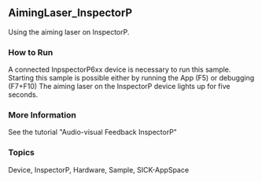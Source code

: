 ## AimingLaser_InspectorP
Using the aiming laser on InspectorP.

### How to Run
A connected InpspectorP6xx device is necessary to run this sample. Starting this
sample is possible either by running the App (F5) or debugging (F7+F10)
The aiming laser on the InspectorP device lights up for five seconds.

### More Information
See the tutorial "Audio-visual Feedback InspectorP"

### Topics
Device, InspectorP, Hardware, Sample, SICK-AppSpace